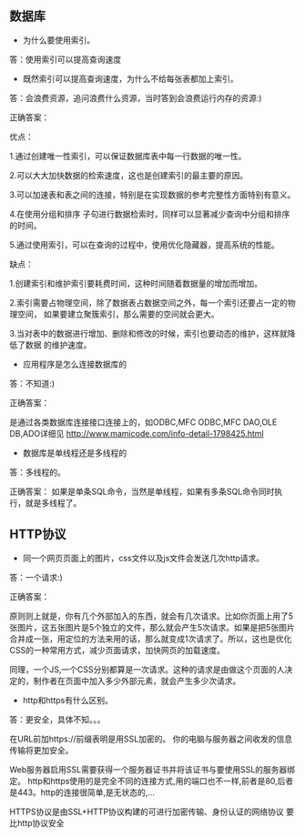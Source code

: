 ## 数据库

- 为什么要使用索引。

答：使用索引可以提高查询速度

- 既然索引可以提高查询速度，为什么不给每张表都加上索引。

答：会浪费资源，追问浪费什么资源，当时答到会浪费运行内存的资源:)

正确答案：

优点：

1.通过创建唯一性索引，可以保证数据库表中每一行数据的唯一性。

2.可以大大加快数据的检索速度，这也是创建索引的最主要的原因。

3.可以加速表和表之间的连接，特别是在实现数据的参考完整性方面特别有意义。

4.在使用分组和排序 子句进行数据检索时，同样可以显著减少查询中分组和排序的时间。

5.通过使用索引，可以在查询的过程中，使用优化隐藏器，提高系统的性能。

缺点：

1.创建索引和维护索引要耗费时间，这种时间随着数据量的增加而增加。

2.索引需要占物理空间，除了数据表占数据空间之外，每一个索引还要占一定的物理空间，
如果要建立聚簇索引，那么需要的空间就会更大。

3.当对表中的数据进行增加、删除和修改的时候，索引也要动态的维护，这样就降低了数据
的维护速度。

- 应用程序是怎么连接数据库的

答：不知道:)

正确答案：

是通过各类数据库连接接口连接上的，如ODBC,MFC ODBC,MFC DAO,OLE DB,ADO详细见
http://www.mamicode.com/info-detail-1798425.html

- 数据库是单线程还是多线程的

答：多线程的。

正确答案：
如果是单条SQL命令，当然是单线程，如果有多条SQL命令同时执行，就是多线程了。

## HTTP协议

- 同一个网页页面上的图片，css文件以及js文件会发送几次http请求。

答：一个请求:)

正确答案：

原则则上就是，你有几个外部加入的东西，就会有几次请求。比如你页面上用了5张图片，这五张图片是5个独立的文件，那么就会产生5次请求。如果是把5张图片合并成一张，用定位的方法来用的话，那么就变成1次请求了。所以，这也是优化CSS的一种常用方式，减少页面请求，加快网页的加载速度。

同理，一个JS,一个CSS分别都算是一次请求。这种的请求是由做这个页面的人决定的，制作者在页面中加入多少外部元素，就会产生多少次请求。

- http和https有什么区别。

答：更安全，具体不知。。。

在URL前加https://前缀表明是用SSL加密的。 你的电脑与服务器之间收发的信息传输将更加安全。

Web服务器启用SSL需要获得一个服务器证书并将该证书与要使用SSL的服务器绑定。
http和https使用的是完全不同的连接方式,用的端口也不一样,前者是80,后者是443。http的连接很简单,是无状态的,...

HTTPS协议是由SSL+HTTP协议构建的可进行加密传输、身份认证的网络协议
要比http协议安全

